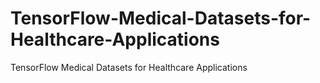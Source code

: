 # TensorFlow-Medical-Datasets-for-Healthcare-Applications
TensorFlow Medical Datasets for Healthcare Applications
